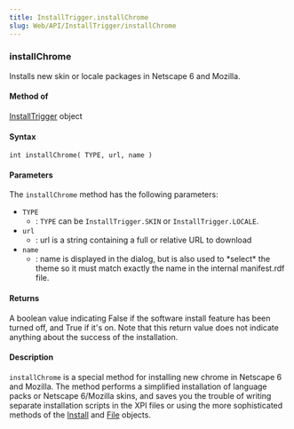 ```yaml
---
title: InstallTrigger.installChrome
slug: Web/API/InstallTrigger/installChrome
---
```

### installChrome

Installs new skin or locale packages in Netscape 6 and Mozilla.

#### Method of

[InstallTrigger](/en-US/XPInstall_API_Reference/InstallTrigger_Object) object

#### Syntax

    int installChrome( TYPE, url, name )

#### Parameters

The `installChrome` method has the following parameters:

- `TYPE`
  - : `TYPE` can be `InstallTrigger.SKIN` or `InstallTrigger.LOCALE`.
- `url`
  - : url is a string containing a full or relative URL to download
- `name`
  - : name is displayed in the dialog, but is also used to \*select\* the theme so it must match exactly the name in the internal manifest.rdf file.

#### Returns

A boolean value indicating False if the software install feature has been turned off, and True if it's on. Note that this return value does not indicate anything about the success of the installation.

#### Description

`installChrome` is a special method for installing new chrome in Netscape 6 and Mozilla. The method performs a simplified installation of language packs or Netscape 6/Mozilla skins, and saves you the trouble of writing separate installation scripts in the XPI files or using the more sophisticated methods of the [Install](/en-US/XPInstall_API_Reference/Install_Object) and [File](/en-US/XPInstall_API_Reference/File_Object) objects.
